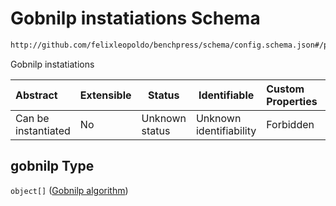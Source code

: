 # Gobnilp instatiations Schema

```txt
http://github.com/felixleopoldo/benchpress/schema/config.schema.json#/properties/resources/properties/structure_learning_algorithms/properties/gobnilp
```

Gobnilp instatiations


| Abstract            | Extensible | Status         | Identifiable            | Custom Properties | Additional Properties | Access Restrictions | Defined In                                                                  |
| :------------------ | ---------- | -------------- | ----------------------- | :---------------- | --------------------- | ------------------- | --------------------------------------------------------------------------- |
| Can be instantiated | No         | Unknown status | Unknown identifiability | Forbidden         | Allowed               | none                | [config.schema.json\*](../../out/config.schema.json "open original schema") |

## gobnilp Type

`object[]` ([Gobnilp algorithm](config-definitions-gobnilp-algorithm.md))
